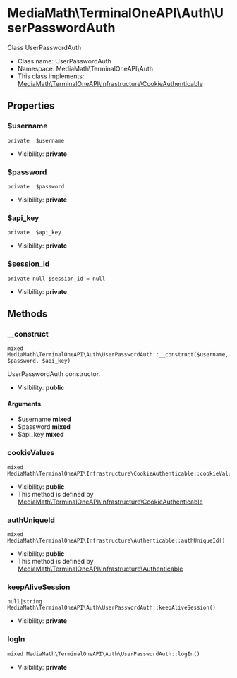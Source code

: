 MediaMath\TerminalOneAPI\Auth\UserPasswordAuth
===============

Class UserPasswordAuth




* Class name: UserPasswordAuth
* Namespace: MediaMath\TerminalOneAPI\Auth
* This class implements: [MediaMath\TerminalOneAPI\Infrastructure\CookieAuthenticable](MediaMath-TerminalOneAPI-Infrastructure-CookieAuthenticable.md)




Properties
----------


### $username

    private  $username





* Visibility: **private**


### $password

    private  $password





* Visibility: **private**


### $api_key

    private  $api_key





* Visibility: **private**


### $session_id

    private null $session_id = null





* Visibility: **private**


Methods
-------


### __construct

    mixed MediaMath\TerminalOneAPI\Auth\UserPasswordAuth::__construct($username, $password, $api_key)

UserPasswordAuth constructor.



* Visibility: **public**


#### Arguments
* $username **mixed**
* $password **mixed**
* $api_key **mixed**



### cookieValues

    mixed MediaMath\TerminalOneAPI\Infrastructure\CookieAuthenticable::cookieValues()





* Visibility: **public**
* This method is defined by [MediaMath\TerminalOneAPI\Infrastructure\CookieAuthenticable](MediaMath-TerminalOneAPI-Infrastructure-CookieAuthenticable.md)




### authUniqueId

    mixed MediaMath\TerminalOneAPI\Infrastructure\Authenticable::authUniqueId()





* Visibility: **public**
* This method is defined by [MediaMath\TerminalOneAPI\Infrastructure\Authenticable](MediaMath-TerminalOneAPI-Infrastructure-Authenticable.md)




### keepAliveSession

    null|string MediaMath\TerminalOneAPI\Auth\UserPasswordAuth::keepAliveSession()





* Visibility: **private**




### logIn

    mixed MediaMath\TerminalOneAPI\Auth\UserPasswordAuth::logIn()





* Visibility: **private**



